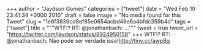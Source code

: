 
+++
author = "Jaydson Gomes"
categories = ["tweet"]
date = "Wed Feb 10 23:41:34 +0000 2010"
draft = false
image = "No media found for this Tweet"
slug = "1e6f3839cd8ef85e0654acbd48e6a4bfdc359b4d"
tags = ["tweet"]
title = """WTF!? RT: @jonathanbach: ..."""
tweet = true
tweet_url = "https://twitter.com/jaydson/status/8924950158"
+++
WTF!? RT: @jonathanbach: Não pode ser verdade isso!http://tiny.cc/awp8q
